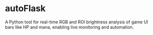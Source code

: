 # autoFlask
A Python tool for real-time RGB and ROI brightness analysis of game UI bars like HP and mana, enabling live monitoring and automation.

